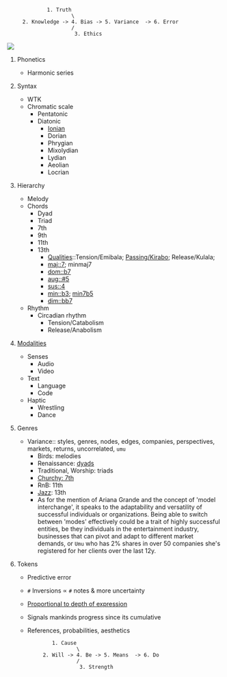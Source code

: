                  1. Truth
                         \
         2. Knowledge -> 4. Bias -> 5. Variance  -> 6. Error
                         /
                          3. Ethics
                          
   ![](https://upload.wikimedia.org/wikipedia/commons/thumb/3/30/Biological_clock_human.svg/2880px-Biological_clock_human.svg.png)

1. Phonetics
   - Harmonic series
2. Syntax
   - WTK
   - Chromatic scale
     - Pentatonic
     - Diatonic
       - [Ionian](https://github.com/abikesa/bloom/tree/main)
       - Dorian
       - Phrygian
       - Mixolydian
       - Lydian
       - Aeolian
       - Locrian
3. Hierarchy
   - Melody
   - Chords
     - Dyad
     - Triad
     - 7th
     - 9th
     - 11th
     - 13th
       - [Qualities](https://en.wikipedia.org/wiki/Circadian_rhythm)::Tension/Emibala; [Passing/Kirabo](https://en.wikipedia.org/wiki/Passing_chord); Release/Kulala;
       - [maj::7](https://github.com/abikesa/sheetmusic/blob/main/air/Air1.pdf); minmaj7
       - [dom::b7](https://github.com/abikesa/sheetmusic/blob/main/air/Air1.pdf)
       - [aug::#5](https://github.com/abikesa/sheetmusic/blob/main/air/Air1.pdf)
       - [sus::4](https://github.com/abikesa/sheetmusic/blob/main/air/Air1.pdf) 
       - [min::b3](https://www.youtube.com/watch?v=0c58ppLPJcQ); [min7b5](https://github.com/abikesa/sheetmusic/blob/main/air/Air1.pdf)
       - [dim::bb7](https://github.com/abikesa/sheetmusic/blob/main/air/Air1.pdf)
   - Rhythm
     - Circadian rhythm
       - Tension/Catabolism
       - Release/Anabolism
4. [Modalities](https://github.com/abikesa/bloom/tree/main)
   - Senses
     - Audio
     - Video
   - Text
     - Language
     - Code
   - Haptic
     - Wrestling
     - Dance
5. Genres
   - Variance:: styles, genres, nodes, edges, companies, perspectives, markets, returns, uncorrelated, `umu`
     - Birds: melodies
     - Renaissance: [dyads](https://www.youtube.com/watch?v=Hhgoli8klLA&t=595s)
     - Traditional, Worship: triads
     - [Churchy: 7th](https://github.com/abikesa/sheetmusic/blob/main/air/Air1.pdf)
     - RnB: 11th
     - [Jazz](https://www.youtube.com/watch?app=desktop&si=mgsYMN8HdCOcOXUN&v=62tIvfP9A2w&feature=youtu.be): 13th
     - As for the mention of Ariana Grande and the concept of 'model interchange', it speaks to the adaptability and versatility of successful individuals or organizations. Being able to switch between 'modes' effectively could be a trait of highly successful entities, be they individuals in the entertainment industry, businesses that can pivot and adapt to different market demands, or `Umu` who has 2% shares in over 50 companies she's registered for her clients over the last 12y.
     
6. Tokens
   - Predictive error
   - `#` Inversions $\propto$ `#` notes & more uncertainty
   - [Proportional to depth of expression](https://github.com/abikesa/sheetmusic/blob/main/air/Air1.pdf)
   - Signals mankinds progress since its cumulative
   - References, probabilities, aesthetics


                 1. Cause
                         \
              2. Will -> 4. Be -> 5. Means  -> 6. Do
                         /
                          3. Strength




